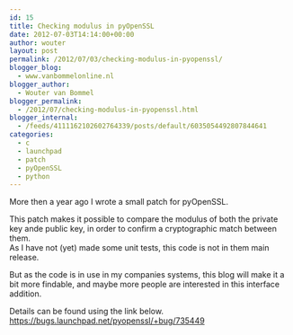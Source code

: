 ```yaml
---
id: 15
title: Checking modulus in pyOpenSSL
date: 2012-07-03T14:14:00+00:00
author: wouter
layout: post
permalink: /2012/07/03/checking-modulus-in-pyopenssl/
blogger_blog:
  - www.vanbommelonline.nl
blogger_author:
  - Wouter van Bommel
blogger_permalink:
  - /2012/07/checking-modulus-in-pyopenssl.html
blogger_internal:
  - /feeds/4111162102602764339/posts/default/6035054492807844641
categories:
  - c
  - launchpad
  - patch
  - pyOpenSSL
  - python
---
```

More then a year ago I wrote a small patch for pyOpenSSL.

This patch makes it possible to compare the modulus of both the private key ande public key, in order to confirm a cryptographic match between them.  
As I have not (yet) made some unit tests, this code is not in them main release.

But as the code is in use in my companies systems, this blog will make it a bit more findable, and maybe more people are interested in this interface addition.

Details can be found using the link below. <https://bugs.launchpad.net/pyopenssl/+bug/735449>